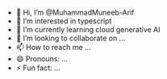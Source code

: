 - 👋 Hi, I’m @MuhammadMuneeb-Arif
- 👀 I’m interested in typescript
- 🌱 I’m currently learning cloud generative AI
- 💞️ I’m looking to collaborate on ...
- 📫 How to reach me ...
- 😄 Pronouns: ...
- ⚡ Fun fact: ...

<!---
MuhammadMuneeb-Arif/MuhammadMuneeb-Arif is a ✨ special ✨ repository because its `README.md` (this file) appears on your GitHub profile.
You can click the Preview link to take a look at your changes.
--->
